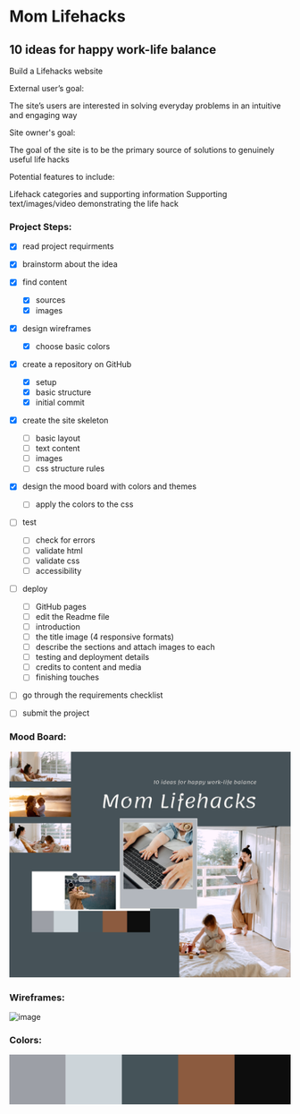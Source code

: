 # Mom Lifehacks

## 10  ideas for happy work-life balance



Build a Lifehacks website

External user’s goal:

The site’s users are interested in solving everyday problems in an intuitive and engaging way

Site owner's goal:

The goal of the site is to be the primary source of solutions to genuinely useful life hacks

Potential features to include:

Lifehack categories and supporting information
Supporting text/images/video demonstrating the life hack

### Project Steps:

- [x] read project requirments 

- [x] brainstorm about the idea

- [x] find content
  - [x] sources
  - [x] images
  
- [x] design wireframes
  - [x] choose basic colors

- [x] create a repository on GitHub
  - [x] setup
  - [x] basic structure
  - [x] initial commit
 
- [x] create the site skeleton
  - [ ] basic layout
  - [ ] text content
  - [ ] images
  - [ ] css structure rules
 
- [x] design the mood board with colors and themes
  - [ ] apply the colors to the css
 
- [ ] test
  - [ ] check for errors
  - [ ] validate html
  - [ ] validate css
  - [ ] accessibility

- [ ] deploy
  - [ ]  GitHub pages
  - [ ]  edit the Readme file
    - [ ] introduction
    - [ ] the title image (4 responsive formats)
    - [ ] describe the sections and attach images to each
    - [ ] testing and deployment details
    - [ ] credits to content and media 
  - [ ]  finishing touches

- [ ] go through the requirements checklist
- [ ] submit the project



### Mood Board:

<img width="719" alt="image" src="assets/wireframes/mom_lifehacks_mood_board.png">



### Wireframes:

<img width="719" alt="image" src="https://github.com/annagabain/Project_1/blob/main/assets/wireframes/Mom%20Lifehacks%20Wireframes%20All%20formats.png?raw=true">



### Colors:

<img width="719" alt="image" src="assets/wireframes/mom_lifehacks_color_pallette.png">


